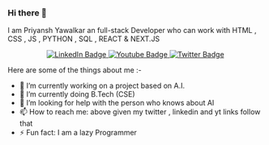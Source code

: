 ### Hi there 👋

I am Priyansh Yawalkar an full-stack Developer 
who can work with HTML , CSS , JS , PYTHON , SQL , REACT & NEXT.JS


<div id="badges" align="center">
        <a href="your-linkedin-URL">
          <img src="https://img.shields.io/badge/LinkedIn-blue?style=for-the-badge&logo=linkedin&logoColor=white" alt="LinkedIn Badge"/>
        </a>
        <a href="your-youtube-URL">
          <img src="https://img.shields.io/badge/YouTube-red?style=for-the-badge&logo=youtube&logoColor=white" alt="Youtube Badge"/>
        </a>
        <a href="your-twitter-URL">
          <img src="https://img.shields.io/badge/Twitter-blue?style=for-the-badge&logo=twitter&logoColor=white" alt="Twitter Badge"/>
        </a>
      </div>

     


Here are some of the things about me :-

- 🔭 I’m currently working on a project based on A.I.
- 🌱 I’m currently doing B.Tech (CSE)
- 🤔 I’m looking for help with the person who knows about AI
- 📫 How to reach me: above given my twitter , linkedin and yt links follow that
- ⚡ Fun fact: I am a lazy Programmer


